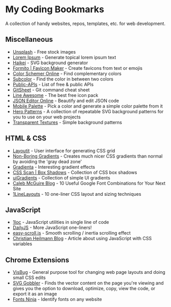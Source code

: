 # My Coding Bookmarks

A collection of handy websites, repos, templates, etc. for web development.

## Miscellaneous

- [Unsplash](https://unsplash.com/) - Free stock images
- [Lorem Ipsum](https://www.boom-online.co.uk/lorem-ipsum/) - Generate topical lorem ipsum text
- [Haikei](https://haikei.app/) - SVG background generator
- [Formito | Favicon Maker](https://formito.com/tools/favicon) - Create favicons from text or emojis
- [Color Schemer Online](http://hnl.name/color-schemer-online/) - Find complementary colors
- [Subcolor](https://subcolor.github.io/) - Find the color in between two colors
- [Public-APIs](https://public-apis.io/) - List of free & public APIs
- [GitSheet](https://gitsheet.wtf/) - Git command cheat sheet
- [Line Awesome](https://icons8.com/line-awesome) - The best free icon pack
- [JSON Editor Online](http://jsoneditoronline.org/) - Beautify and edit JSON code
- [Mobile Palette](https://mobilepalette.colorion.co/) - Pick a color and generate a simple color palette from it
- [Hero Patterns](https://www.heropatterns.com/) - A collection of repeatable SVG background patterns for you to use on your web projects
- [Transparent Textures](https://www.transparenttextures.com/) - Simple background patterns

## HTML & CSS

- [Layoutit](https://grid.layoutit.com/) - User interface for generating CSS grid
- [Non-Boring Gradients](https://non-boring-gradients.netlify.app/) - Creates much nicer CSS gradients than normal by avoiding the 'gray dead zone'
- [Gradienta](https://gradienta.io/) - Interesting gradient effects
- [CSS Scan | Box Shadows](https://getcssscan.com/css-box-shadow-examples) - Collection of CSS box shadows
- [uiGradients](https://uigradients.com/#Aqualicious) - Collection of simple UI gradients
- [Caleb McGuire Blog](http://www.mrmcguire.com/10-useful-google-font-combinations-for-your-next-site/) - 10 Useful Google Font Combinations for Your Next Site
- [1LineLayouts](https://1linelayouts.glitch.me/) - 10 one-liner CSS layout and sizing techniques

## JavaScript

- [1loc](https://1loc.dev/) - JavaScript utilities in single line of code
- [DailyJS](https://medium.com/dailyjs/13-javascript-one-liners-thatll-make-you-look-like-a-pro-29a27b6f51cb) - More JavaScript one-liners!
- [easy-scroll.js](https://drive.google.com/file/d/1TVvWFr2kKNi1TZb4Jo8s7TzzKlA0wFZE/view) - Smooth scrolling / inertia scrolling effect
- [Christian Heilmann Blog](https://christianheilmann.com/2021/02/08/sharing-data-between-css-and-javascript-using-custom-properties/) - Article about using JavaScript with CSS variables

## Chrome Extensions

- [VisBug](https://visbug.web.app/) - General purpose tool for changing web page layouts and doing small CSS edits
- [SVG Gobbler](https://www.svggobbler.com/) - Finds the vector content on the page you're viewing and gives you the option to download, optimize, copy, view the code, or export it as an image
- [Fonts Ninja](https://www.fonts.ninja/) -  Identify fonts on any website
